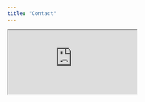 ```yaml
---
title: "Contact"
---
```

<iframe src="https://www.google.com/maps/embed?pb=!1m18!1m12!1m3!1d1477.5773238663644!2d121.06817786103107!3d14.648449605804759!2m3!1f0!2f0!3f0!3m2!1i1024!2i768!4f13.1!3m3!1m2!1s0x3397b77aa3119f4f%3A0xfd3791a6ab4f5211!2sUP%20Alumni%20Engineers&#39;%20Centennial%20Hall!5e0!3m2!1sen!2sph!4v1614155662842!5m2!1sen!2sph" allowfullscreen="" loading="lazy"></iframe>
